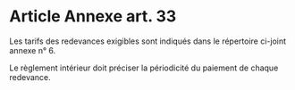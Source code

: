 # Article Annexe art. 33

Les tarifs des redevances exigibles sont indiqués dans le répertoire ci-joint annexe n° 6.

Le règlement intérieur doit préciser la périodicité du paiement de chaque redevance.
